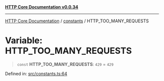 [**HTTP Core Documentation v0.0.34**](../../README.md)

***

[HTTP Core Documentation](../../modules.md) / [constants](../README.md) / HTTP\_TOO\_MANY\_REQUESTS

# Variable: HTTP\_TOO\_MANY\_REQUESTS

> `const` **HTTP\_TOO\_MANY\_REQUESTS**: `429` = `429`

Defined in: [src/constants.ts:64](https://github.com/stonemjs/http-core/blob/424f80742be298e137f118c0e2e80266a8a78f3c/src/constants.ts#L64)
